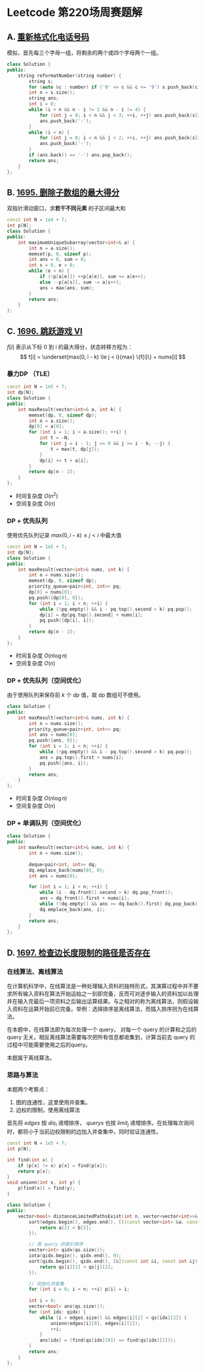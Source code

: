 # Leetcode 第220场周赛题解

## A. [重新格式化电话号码](https://leetcode-cn.com/problems/reformat-phone-number/)

模拟，首先每三个字母一组，将剩余的两个或四个字母两个一组。

```cpp
class Solution {
public:
    string reformatNumber(string number) {
        string s;
        for (auto &c : number) if ('0' <= c && c <= '9') s.push_back(c);
        int n = s.size();
        string ans;
        int i = 0;
        while (i < n && n - i != 2 && n - i != 4) {
            for (int j = 0; i < n && j < 3; ++i, ++j) ans.push_back(s[i]);
            ans.push_back('-');
        }
        while (i < n) {
            for (int j = 0; i < n && j < 2; ++i, ++j) ans.push_back(s[i]);
            ans.push_back('-');
        }
        if (ans.back() == '-') ans.pop_back();
        return ans;
    }
};
```

## B. [1695. 删除子数组的最大得分](https://leetcode-cn.com/problems/maximum-erasure-value/)

双指针滑动窗口，求**若干不同元素** 的子区间最大和

```cpp
const int N = 1e4 + 7;
int p[N];
class Solution {
public:
    int maximumUniqueSubarray(vector<int>& a) {
        int n = a.size();
        memset(p, 0, sizeof p);
        int ans = 0, sum = 0;
        int s = 0, e = 0;
        while (e < n) {
            if (!p[a[e]]) ++p[a[e]], sum += a[e++];
            else --p[a[s]], sum -= a[s++];
            ans = max(ans, sum);
        }
        return ans;
    }
};
```

## C. [1696. 跳跃游戏 VI](https://leetcode-cn.com/problems/jump-game-vi/)

$f[i]$ 表示从下标 0 到 i 的最大得分，状态转移方程为：
$$
f[i] = \underset{max(0, i - k) \le j < i}{max} \{f[i]\} + nums[i]
$$

### 暴力DP （TLE）

```cpp
const int N = 1e5 + 7;
int dp[N];
class Solution {
public:
    int maxResult(vector<int>& a, int k) {
        memset(dp, 0, sizeof dp);
        int n = a.size();
        dp[0] = a[0];
        for (int i = 1; i < a.size(); ++i) {
            int t = -N;
            for (int j = i - 1; j >= 0 && j >= i - k; --j) {
                t = max(t, dp[j]);
            }
            dp[i] += t + a[i];
        }
        return dp[n - 1];
    }
};
```

- 时间复杂度 $O(n ^ 2)$
- 空间复杂度 $O(n)$

### DP + 优先队列

使用优先队列记录 $max(0, i - k) \le j < i$ 中最大值

```cpp
const int N = 1e5 + 7;
int dp[N];
class Solution {
public:
    int maxResult(vector<int>& nums, int k) {
        int n = nums.size();
        memset(dp, 0, sizeof dp);
        priority_queue<pair<int, int>> pq;
        dp[0] = nums[0];
        pq.push({dp[0], 0});
        for (int i = 1; i < n; ++i) {
            while (!pq.empty() && i - pq.top().second > k) pq.pop();
            dp[i] = dp[pq.top().second] + nums[i];
            pq.push({dp[i], i});
        }
        return dp[n - 1];
    }
};
```

- 时间复杂度 $O(n \log n)$
- 空间复杂度 $O(n)$

### DP + 优先队列（空间优化）
由于使用队列来保存前 $k$ 个 $dp$ 值，故 $dp$ 数组可不使用。

```cpp
class Solution {
public:
    int maxResult(vector<int>& nums, int k) {
        int n = nums.size();
        priority_queue<pair<int, int>> pq;
        int ans = nums[0];
        pq.push({ans, 0});
        for (int i = 1; i < n; ++i) {
            while (!pq.empty() && i - pq.top().second > k) pq.pop();
            ans = pq.top().first + nums[i];
            pq.push({ans, i});
        }
        return ans;
    }
};
```

- 时间复杂度 $O(n \log n)$
- 空间复杂度 $O(n)$

### DP + 单调队列（空间优化）
```cpp
class Solution {
public:
    int maxResult(vector<int>& nums, int k) {
        int n = nums.size();
        
        deque<pair<int, int>> dq;
        dq.emplace_back(nums[0], 0);
        int ans = nums[0];

        for (int i = 1; i < n; ++i) {
            while (i - dq.front().second > k) dq.pop_front();
            ans = dq.front().first + nums[i];
            while (!dq.empty() && ans >= dq.back().first) dq.pop_back();
            dq.emplace_back(ans, i);
        }
        return ans;
    }
};
```

## D. [1697. 检查边长度限制的路径是否存在](https://leetcode-cn.com/problems/checking-existence-of-edge-length-limited-paths/)

### 在线算法、离线算法
在计算机科学中，在线算法是一种处理输入资料的独特形式，其演算过程中并不要求所有输入资料在算法开始运始之一刻即完备，反而可对逐步输入的资料加以处理并在输入完最后一项资料之后输出运算结果。与之相对的称为离线算法，则假设输入资料在运算开始前已完备。举例：选择排序是离线算法，而插入排序则为在线算法。

在本题中，在线算法即为每次处理一个 query， 对每一个 query 的计算和之后的 query 无关。相反离线算法需要每次把所有信息都收集到，计算当前去 query 的过程中可能需要使用之后的query。

本题属于离线算法。

### 思路与算法
本题两个考察点：
1. 图的连通性，这里使用并查集。
2. 边权的限制，使用离线算法

首先将 $edges$ 按 $dis_i$ 递增排序， $querys$ 也按 $limit_j$ 递增排序。在处理每次询问时，都将小于当前边权限制的边加入并查集中，同时验证连通性。

```cpp
const int N = 1e5 + 7;
int p[N];

int find(int x) {
    if (p[x] != x) p[x] = find(p[x]);
    return p[x];
}
void unionn(int x, int y) {
    p[find(x)] = find(y);
}

class Solution {
public:
    vector<bool> distanceLimitedPathsExist(int n, vector<vector<int>>& edges, vector<vector<int>>& qs) {
        sort(edges.begin(), edges.end(), [](const vector<int> &a, const vector<int> &b) {
            return a[2] < b[2];
        });

        // 按 query 的索引排序
        vector<int> qidx(qs.size());
        iota(qidx.begin(), qidx.end(), 0);
        sort(qidx.begin(), qidx.end(), [&](const int &i, const int &j) {
            return qs[i][2] < qs[j][2];
        });

        // 初始化并查集
        for (int i = 0; i < n; ++i) p[i] = i;
        
        int i = 0;
        vector<bool> ans(qs.size());
        for (int idx: qidx) {
            while (i < edges.size() && edges[i][2] < qs[idx][2]) {
                unionn(edges[i][0], edges[i][1]);
                ++i;
            }
            ans[idx] = (find(qs[idx][0]) == find(qs[idx][1]));
        }
        return ans;
    }
};
```

